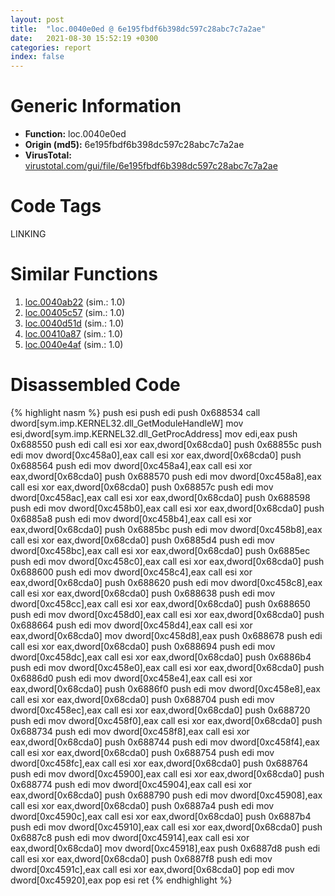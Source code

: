 ```yaml
---
layout: post
title:  "loc.0040e0ed @ 6e195fbdf6b398dc597c28abc7c7a2ae"
date:   2021-08-30 15:52:19 +0300
categories: report
index: false
---
```


# Generic Information
- **Function:** loc.0040e0ed
- **Origin (md5):** 6e195fbdf6b398dc597c28abc7c7a2ae
- **VirusTotal:** [virustotal.com/gui/file/6e195fbdf6b398dc597c28abc7c7a2ae][virustotal_ref]

# Code Tags
<span class="tag" id="LINKING">LINKING</span>


# Similar Functions

1. [loc.0040ab22][similar_1_ref] (sim.: 1.0)
2. [loc.00405c57][similar_2_ref] (sim.: 1.0)
3. [loc.0040d51d][similar_3_ref] (sim.: 1.0)
4. [loc.00410a87][similar_4_ref] (sim.: 1.0)
5. [loc.0040e4af][similar_5_ref] (sim.: 1.0)


# Disassembled Code

{% highlight nasm %}
push esi
push edi
push 0x688534
call dword[sym.imp.KERNEL32.dll_GetModuleHandleW]
mov esi,dword[sym.imp.KERNEL32.dll_GetProcAddress]
mov edi,eax
push 0x688550
push edi
call esi
xor eax,dword[0x68cda0]
push 0x68855c
push edi
mov dword[0xc458a0],eax
call esi
xor eax,dword[0x68cda0]
push 0x688564
push edi
mov dword[0xc458a4],eax
call esi
xor eax,dword[0x68cda0]
push 0x688570
push edi
mov dword[0xc458a8],eax
call esi
xor eax,dword[0x68cda0]
push 0x68857c
push edi
mov dword[0xc458ac],eax
call esi
xor eax,dword[0x68cda0]
push 0x688598
push edi
mov dword[0xc458b0],eax
call esi
xor eax,dword[0x68cda0]
push 0x6885a8
push edi
mov dword[0xc458b4],eax
call esi
xor eax,dword[0x68cda0]
push 0x6885bc
push edi
mov dword[0xc458b8],eax
call esi
xor eax,dword[0x68cda0]
push 0x6885d4
push edi
mov dword[0xc458bc],eax
call esi
xor eax,dword[0x68cda0]
push 0x6885ec
push edi
mov dword[0xc458c0],eax
call esi
xor eax,dword[0x68cda0]
push 0x688600
push edi
mov dword[0xc458c4],eax
call esi
xor eax,dword[0x68cda0]
push 0x688620
push edi
mov dword[0xc458c8],eax
call esi
xor eax,dword[0x68cda0]
push 0x688638
push edi
mov dword[0xc458cc],eax
call esi
xor eax,dword[0x68cda0]
push 0x688650
push edi
mov dword[0xc458d0],eax
call esi
xor eax,dword[0x68cda0]
push 0x688664
push edi
mov dword[0xc458d4],eax
call esi
xor eax,dword[0x68cda0]
mov dword[0xc458d8],eax
push 0x688678
push edi
call esi
xor eax,dword[0x68cda0]
push 0x688694
push edi
mov dword[0xc458dc],eax
call esi
xor eax,dword[0x68cda0]
push 0x6886b4
push edi
mov dword[0xc458e0],eax
call esi
xor eax,dword[0x68cda0]
push 0x6886d0
push edi
mov dword[0xc458e4],eax
call esi
xor eax,dword[0x68cda0]
push 0x6886f0
push edi
mov dword[0xc458e8],eax
call esi
xor eax,dword[0x68cda0]
push 0x688704
push edi
mov dword[0xc458ec],eax
call esi
xor eax,dword[0x68cda0]
push 0x688720
push edi
mov dword[0xc458f0],eax
call esi
xor eax,dword[0x68cda0]
push 0x688734
push edi
mov dword[0xc458f8],eax
call esi
xor eax,dword[0x68cda0]
push 0x688744
push edi
mov dword[0xc458f4],eax
call esi
xor eax,dword[0x68cda0]
push 0x688754
push edi
mov dword[0xc458fc],eax
call esi
xor eax,dword[0x68cda0]
push 0x688764
push edi
mov dword[0xc45900],eax
call esi
xor eax,dword[0x68cda0]
push 0x688774
push edi
mov dword[0xc45904],eax
call esi
xor eax,dword[0x68cda0]
push 0x688790
push edi
mov dword[0xc45908],eax
call esi
xor eax,dword[0x68cda0]
push 0x6887a4
push edi
mov dword[0xc4590c],eax
call esi
xor eax,dword[0x68cda0]
push 0x6887b4
push edi
mov dword[0xc45910],eax
call esi
xor eax,dword[0x68cda0]
push 0x6887c8
push edi
mov dword[0xc45914],eax
call esi
xor eax,dword[0x68cda0]
mov dword[0xc45918],eax
push 0x6887d8
push edi
call esi
xor eax,dword[0x68cda0]
push 0x6887f8
push edi
mov dword[0xc4591c],eax
call esi
xor eax,dword[0x68cda0]
pop edi
mov dword[0xc45920],eax
pop esi
ret
{% endhighlight %}


[similar_1_ref]: /report/loc.0040ab22@01be4434cc5f975da87a4b25d209e100
[similar_2_ref]: /report/loc.00405c57@71550f1ee4f4626545a4bffe6d950f12
[similar_3_ref]: /report/loc.0040d51d@22e4fd0c4b1c614e2ac3f6bd9999bcbd
[similar_4_ref]: /report/loc.00410a87@4643b8f5a3d13e435a65fc553546b71e
[similar_5_ref]: /report/loc.0040e4af@6d109801b4451ecec54d9433c2446f52
[virustotal_ref]: https://www.virustotal.com/gui/file/6e195fbdf6b398dc597c28abc7c7a2ae